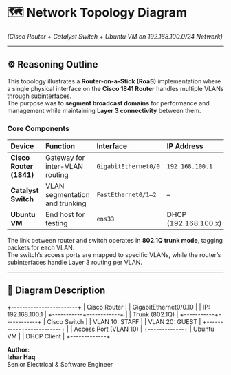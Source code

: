 # 🗺️ Network Topology Diagram  
*(Cisco Router + Catalyst Switch + Ubuntu VM on 192.168.100.0/24 Network)*  

---

## ⚙️ Reasoning Outline  

This topology illustrates a **Router-on-a-Stick (RoaS)** implementation where a single physical interface on the **Cisco 1841 Router** handles multiple VLANs through subinterfaces.  
The purpose was to **segment broadcast domains** for performance and management while maintaining **Layer 3 connectivity** between them.

### Core Components  

| Device | Function | Interface | IP Address | Notes |
|:--------|:----------|:-----------|:-------------|:------|
| **Cisco Router (1841)** | Gateway for inter-VLAN routing | `GigabitEthernet0/0` | `192.168.100.1` | Trunk to Switch |
| **Catalyst Switch** | VLAN segmentation and trunking | `FastEthernet0/1–2` | – | VLAN 10 & 20 defined |
| **Ubuntu VM** | End host for testing | `ens33` | DHCP (192.168.100.x) | Receives IP dynamically |

The link between router and switch operates in **802.1Q trunk mode**, tagging packets for each VLAN.  
The switch’s access ports are mapped to specific VLANs, while the router’s subinterfaces handle Layer 3 routing per VLAN.  

---

## 🧩 Diagram Description  
 +------------------------+
 |      Cisco Router      |
 |  GigabitEthernet0/0.10 |
 |   IP: 192.168.100.1    |
 +-----------+------------+
             |
             | Trunk (802.1Q)
             |
 +-----------+------------+
 |      Cisco Switch       |
 | VLAN 10: STAFF          |
 | VLAN 20: GUEST          |
 +-----------+-------------+
             |
             | Access Port (VLAN 10)
             |
       +-------------+
       |   Ubuntu VM |
       | DHCP Client |
       +-------------+

**Author:**  
**Izhar Haq**  
Senior Electrical & Software Engineer
